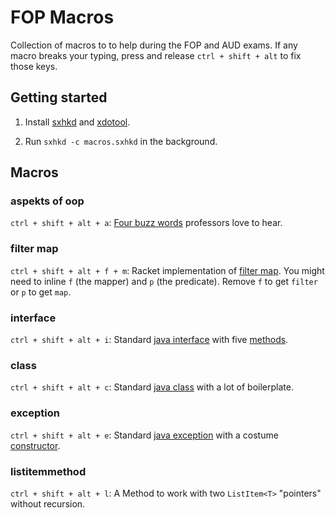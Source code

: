 # FOP Macros

Collection of macros to to help during the FOP and AUD exams.
If any macro breaks your typing,
press and release `ctrl + shift + alt` to fix those keys.

## Getting started

1. Install [sxhkd](https://wiki.archlinux.org/index.php/Sxhkd)
and [xdotool](https://wiki.archlinux.org/index.php/Xdotool#Automation).

1. Run `sxhkd -c macros.sxhkd` in the background.

## Macros

### aspekts of oop
`ctrl + shift + alt + a`:
[Four buzz words](https://www.indeed.com/career-advice/career-development/what-is-object-oriented-programming)
professors love to hear.

### filter map
`ctrl + shift + alt + f + m`:
Racket implementation of
[filter map](https://docs.racket-lang.org/reference/pairs.html?q=map#%28def._%28%28lib._racket%2Flist..rkt%29._filter-map%29%29).
You might need to inline `f` (the mapper) and `p` (the predicate).
Remove `f` to get `filter` or `p` to get `map`.

### interface
`ctrl + shift + alt + i`:
Standard [java interface](https://www.w3schools.com/java/java_interface.asp)
with five [methods](https://www.w3schools.com/java/java_methods.asp).

### class
`ctrl + shift + alt + c`:
Standard [java class](https://www.w3schools.com/java/java_classes.asp)
with a lot of boilerplate.

### exception
`ctrl + shift + alt + e`:
Standard [java exception](https://www.tutorialspoint.com/java/java_exceptions.htm)
with a costume [constructor](https://www.w3schools.com/java/java_constructors.asp).

### listitemmethod
`ctrl + shift + alt + l`:
A Method to work with two `ListItem<T>` "pointers" without recursion.
